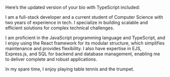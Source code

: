 Here’s the updated version of your bio with TypeScript included:

I am a full-stack developer and a current student of Computer Science with two years of experience in tech. I specialize in building scalable and efficient solutions for complex technical challenges.

I am proficient in the JavaScript programming language and TypeScript, and I enjoy using the React framework for its modular structure, which simplifies maintenance and provides flexibility. I also have expertise in EJS, Express.js, and SQL for backend and database management, enabling me to deliver complete and robust applications.

In my spare time, I enjoy playing table tennis and the trumpet.
